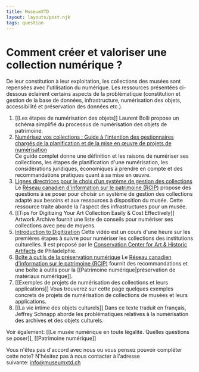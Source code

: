 ```yaml
---
title: MuseumXTD
layout: layouts/post.njk
tags: question
---
```

# Comment créer et valoriser une collection numérique ?
De leur constitution à leur exploitation, les collections des musées sont repensées avec l'utilisation du numérique. Les ressources présentées ci-dessous éclairent certains aspects de la problématique (constitution et gestion de la base de données, infrastructure, numérisation des objets, accessibilité et préservation des données etc.).  

1. [[Les étapes de numérisation des objets]]
   Laurent Bolli propose un schéma simplifié du processus de numérisation des objets de patrimoine.  
2. [Numérisez vos collections : Guide à l'intention des gestionnaires chargés de la planification et de la mise en œuvre de projets de numérisation](https://www.canada.ca/fr/reseau-information-patrimoine/services/numerisation/numerisez-collections-guide-gestionnaires.html)   
   Ce guide complet donne une définition et les raisons de numériser ses collections, les étapes de planification d'une numérisation, les considérations juridiques, économiques à prendre en compte et des recommandations pratiques quant à sa mise en œuvre. 
3. [Lignes directrices pour le choix d’un système de gestion des collections](https://www.canada.ca/fr/reseau-information-patrimoine/services/systemes-gestion-collections/lignes-directrice-choix-sgc.html)
  Le [Réseau canadien d'information sur le patrimoine (RCIP)](https://www.canada.ca/fr/reseau-information-patrimoine.html) propose des questions à se poser pour choisir un système de gestion des collections adapté aux besoins et aux ressources à disposition du musée. Cette ressource traite aborde la l'aspect des infrastructures pour un musée.    
4. [[Tips for Digitizing Your Art Collection Easily & Cost Effectively]]
   Artwork Archive fournit une liste de conseils pour numériser ses collections avec peu de moyens.  
5. [Introduction to Digitization](https://www.youtube.com/watch?v=hGKp9o-YGsA&ab_channel=CCAHA)
   Cette vidéo est un cours d'une heure sur les premières étapes à suivre pour numériser les collections des institutions culturelles. Il est proposé par le [Conservation Center for Art & Historic Artifacts](https://ccaha.org/) de Philadelphie. 
6. [Boîte à outils de la préservation numérique](https://www.canada.ca/fr/reseau-information-patrimoine/services/preservation-numerique/boite-outils.html)
  Le [Réseau canadien d'information sur le patrimoine (RCIP)](https://www.canada.ca/fr/reseau-information-patrimoine.html) fournit des recommandations et une boîte à outils pour la [[Patrimoine numérique|préservation de matériaux numérique]]. 
7. [[Exemples de projets de numérisation des collections et leurs applications]]
   Vous trouverez sur cette page quelques exemples concrets de projets de numérisation de collections de musées et leurs applications. 
8. [[La vie intime des objets culturels]]
   Dans ce texte traduit en français, Jeffrey Schnapp aborde les problématiques relatives à la numérisation des archives et des objets culturels.



Voir également: [[Le musée numérique en toute légalité. Quelles questions se poser]], [[Patrimoine numérique]]
 
Vous n'êtes pas d'accord avec nous ou vous pensez pouvoir compléter cette note? N'hésitez pas à nous contacter à l'adresse suivante: [info@museumxtd.ch](mailto:info@museumxtd.ch)